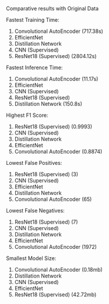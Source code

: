 Comparative results with Original Data

Fastest Training Time:
1. Convolutional AutoEncoder (717.38s)
2. EfficientNet
3. Distillation Network
4. CNN (Supervised)
5. ResNet18 (Supervised) (2804.12s)


Fastest Inference Time:
1. Convolutional AutoEncoder (11.17s)
2. EfficientNet
3. CNN (Supervised)
4. ResNet18 (Supervised)
5. Distillation Network (150.8s)

Highest F1 Score:
1. ResNet18 (Supervised) (0.9993)
2. CNN (Supervised)
3. Distillation Network
4. EfficientNet
5. Convolutional AutoEncoder (0.8874)

Lowest False Positives:
1. ResNet18 (Supervised) (3)
2. CNN (Supervised)
3. EfficientNet 
4. Distillation Network
5. Convolutional AutoEncoder (65)

Lowest False Negatives:
1. ResNet18 (Supervised) (7)
2. CNN (Supervised) 
3. Distillation Network 
4. EfficientNet
5. Convolutional AutoEncoder (1972)

Smallest Model Size:
1. Convolutional AutoEncoder (0.18mb)
2. Distillation Network 
3. CNN (Supervised)
4. EfficientNet
5. ResNet18 (Supervised) (42.72mb)
